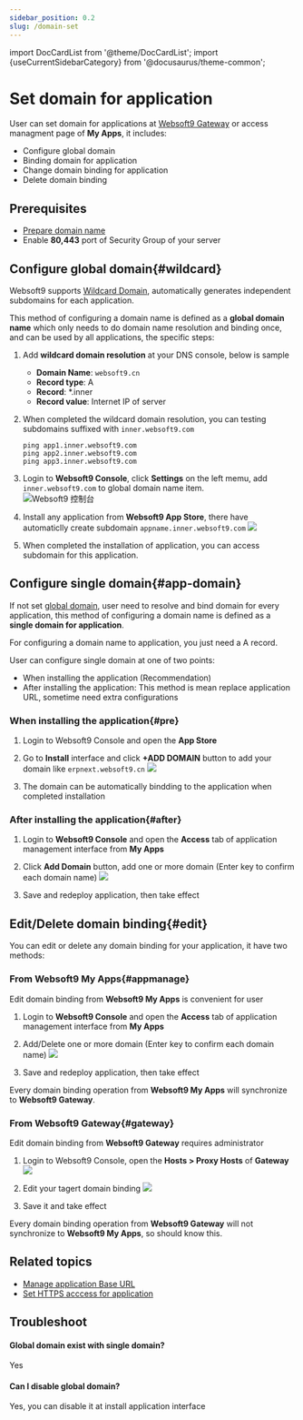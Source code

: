 ```yaml
---
sidebar_position: 0.2
slug: /domain-set
---
```


import DocCardList from '@theme/DocCardList';
import {useCurrentSidebarCategory} from '@docusaurus/theme-common';

# Set domain for application

User can set domain for applications at [Websoft9 Gateway](./get_started) or access managment page of **My Apps**, it includes:   

- Configure global domain
- Binding domain for application
- Change domain binding for application
- Delete domain binding

## Prerequisites

- [Prepare domain name](./domain-prepare)
- Enable **80,443** port of Security Group of your server

## Configure global domain{#wildcard}

Websoft9 supports [Wildcard Domain](./domain-prepare#wildcard), automatically generates independent subdomains for each application.  

This method of configuring a domain name is defined as a **global domain name** which only needs to do domain name resolution and binding once, and can be used by all applications, the specific steps:  

1. Add **wildcard domain resolution** at your DNS console, below is sample

   - **Domain Name**: `websoft9.cn`
   - **Record type**: A
   - **Record**: *.inner
   - **Record value**: Internet IP of server

2. When completed the wildcard domain resolution, you can testing subdomains suffixed with `inner.websoft9.com`
   ```
   ping app1.inner.websoft9.com
   ping app2.inner.websoft9.com
   ping app3.inner.websoft9.com
   ```

3. Login to **Websoft9 Console**, click **Settings** on the left memu, add `inner.websoft9.com` to global domain name item.  
   ![Websoft9 控制台](./assets/websoft9-settings-globaldomain.png)

4. Install any application from **Websoft9 App Store**, there have automaticlly create subdomain `appname.inner.websoft9.com` 
   ![](./assets/websoft9-setdomain-app.png)

5. When completed the installation of application, you can access subdomain for this application.  

## Configure single domain{#app-domain}

If not set [global domain](#wildcard), user need to resolve and bind domain for every application, this method of configuring a domain name is defined as a **single domain for application**. 

For configuring a domain name to application, you just need a A record.  

User can configure single domain at one of two points:  

- When installing the application (Recommendation)
- After installing the application: This method is mean replace application URL, sometime need extra configurations


### When installing the application{#pre}

1. Login to Websoft9 Console and open the **App Store**

2. Go to **Install** interface and click **+ADD DOMAIN** button to add your domain like `erpnext.websoft9.cn`
   ![](./assets/websoft9-setdomain-adddomain.png)

3. The domain can be automatically bindding to the application when completed installation

### After installing the application{#after}

1. Login to **Websoft9 Console** and open the **Access** tab of application management interface from **My Apps**

2. Click **Add Domain** button, add one or more domain (Enter key to confirm each domain name)
   ![](./assets/adddomain-access-websoft9.png)

3. Save and redeploy application, then take effect

## Edit/Delete domain binding{#edit}

You can edit or delete any domain binding for your application, it have two methods:  

### From Websoft9 My Apps{#appmanage}

Edit domain binding from **Websoft9 My Apps** is convenient for user

1. Login to **Websoft9 Console** and open the **Access** tab of application management interface from **My Apps**

2. Add/Delete one or more domain (Enter key to confirm each domain name)
   ![](./assets/websoft9-app-addmore-domain.png)

3. Save and redeploy application, then take effect

Every domain binding operation from **Websoft9 My Apps** will synchronize to **Websoft9 Gateway**.  

### From Websoft9 Gateway{#gateway}

Edit domain binding from **Websoft9 Gateway** requires administrator

1. Login to Websoft9 Console, open the **Hosts > Proxy Hosts** of **Gateway**
   ![](./assets/websoft9-gateway-proxylists.png)

2. Edit your tagert domain binding
   ![](./assets/websoft9-gateway-editproxy.png)

3. Save it and take effect

Every domain binding operation from **Websoft9 Gateway** will not synchronize to **Websoft9 My Apps**, so should know this.    

## Related topics

- [Manage application Base URL](./url)
- [Set HTTPS acccess for application](./domain-https)

## Troubleshoot

#### Global domain exist with single domain?

Yes

#### Can I disable global domain?

Yes, you can disable it at install application interface
